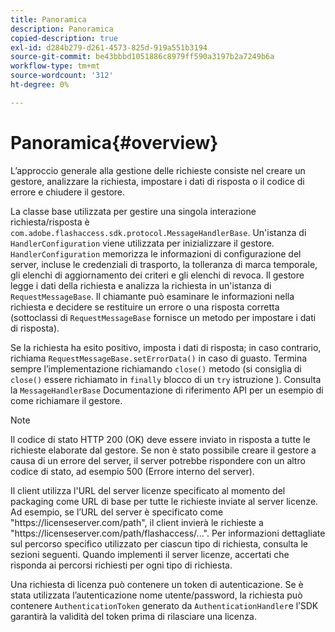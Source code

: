 ```yaml
---
title: Panoramica
description: Panoramica
copied-description: true
exl-id: d284b279-d261-4573-825d-919a551b3194
source-git-commit: be43bbbd1051886c8979ff590a3197b2a7249b6a
workflow-type: tm+mt
source-wordcount: '312'
ht-degree: 0%

---
```


# Panoramica{#overview}

L’approccio generale alla gestione delle richieste consiste nel creare un gestore, analizzare la richiesta, impostare i dati di risposta o il codice di errore e chiudere il gestore.

La classe base utilizzata per gestire una singola interazione richiesta/risposta è `com.adobe.flashaccess.sdk.protocol.MessageHandlerBase`. Un&#39;istanza di `HandlerConfiguration` viene utilizzata per inizializzare il gestore. `HandlerConfiguration` memorizza le informazioni di configurazione del server, incluse le credenziali di trasporto, la tolleranza di marca temporale, gli elenchi di aggiornamento dei criteri e gli elenchi di revoca. Il gestore legge i dati della richiesta e analizza la richiesta in un&#39;istanza di `RequestMessageBase`. Il chiamante può esaminare le informazioni nella richiesta e decidere se restituire un errore o una risposta corretta (sottoclassi di `RequestMessageBase` fornisce un metodo per impostare i dati di risposta).

Se la richiesta ha esito positivo, imposta i dati di risposta; in caso contrario, richiama `RequestMessageBase.setErrorData()` in caso di guasto. Termina sempre l’implementazione richiamando `close()` metodo (si consiglia di `close()` essere richiamato in `finally` blocco di un `try` istruzione ). Consulta la `MessageHandlerBase` Documentazione di riferimento API per un esempio di come richiamare il gestore.

>[!NOTE]
>
>Il codice di stato HTTP 200 (OK) deve essere inviato in risposta a tutte le richieste elaborate dal gestore. Se non è stato possibile creare il gestore a causa di un errore del server, il server potrebbe rispondere con un altro codice di stato, ad esempio 500 (Errore interno del server).

Il client utilizza l&#39;URL del server licenze specificato al momento del packaging come URL di base per tutte le richieste inviate al server licenze. Ad esempio, se l’URL del server è specificato come &quot;ht<span></span>tps://licenseserver.com/path&quot;, il client invierà le richieste a &quot;ht<span></span>tps://licenseserver.com/path/flashaccess/...&quot;. Per informazioni dettagliate sul percorso specifico utilizzato per ciascun tipo di richiesta, consulta le sezioni seguenti. Quando implementi il server licenze, accertati che risponda ai percorsi richiesti per ogni tipo di richiesta.

Una richiesta di licenza può contenere un token di autenticazione. Se è stata utilizzata l’autenticazione nome utente/password, la richiesta può contenere `AuthenticationToken` generato da `AuthenticationHandler`e l’SDK garantirà la validità del token prima di rilasciare una licenza.
